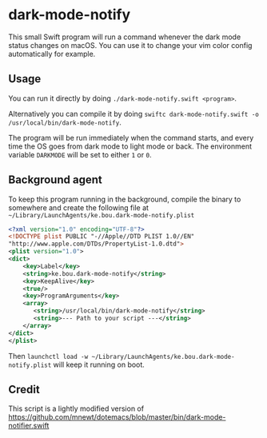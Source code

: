 # dark-mode-notify

This small Swift program will run a command whenever the dark mode status changes on macOS. You can use it to change your vim color config automatically for example.

## Usage

You can run it directly by doing `./dark-mode-notify.swift <program>`.

Alternatively you can compile it by doing `swiftc dark-mode-notify.swift -o /usr/local/bin/dark-mode-notify`.

The program will be run immediately when the command starts, and every time the OS goes from dark mode to light mode or back. The environment variable `DARKMODE` will be set to either `1` or `0`.

## Background agent

To keep this program running in the background, compile the binary to somewhere and create the following file at `~/Library/LaunchAgents/ke.bou.dark-mode-notify.plist`

```xml
<?xml version="1.0" encoding="UTF-8"?>
<!DOCTYPE plist PUBLIC "-//Apple//DTD PLIST 1.0//EN"
"http://www.apple.com/DTDs/PropertyList-1.0.dtd">
<plist version="1.0">
<dict>
    <key>Label</key>
    <string>ke.bou.dark-mode-notify</string>
    <key>KeepAlive</key>
    <true/>
    <key>ProgramArguments</key>
    <array>
       <string>/usr/local/bin/dark-mode-notify</string>
       <string>--- Path to your script ---</string>
    </array>
</dict>
</plist>
```

Then `launchctl load -w ~/Library/LaunchAgents/ke.bou.dark-mode-notify.plist` will keep it running on boot.

## Credit

This script is a lightly modified version of https://github.com/mnewt/dotemacs/blob/master/bin/dark-mode-notifier.swift
